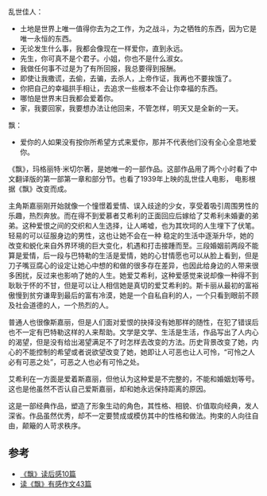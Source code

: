 <!--more-->

乱世佳人：

 - 土地是世界上唯一值得你去为之工作，为之战斗，为之牺牲的东西，因为它是唯一永恒的东西。
 - 无论发生什么事，我都会像现在一样爱你，直到永远。
 - 先生，你可真不是个君子。小姐，你也不是什么淑女。
 - 我做任何事不过是为了有所回报，我总要得到报酬。
 - 即使让我撒谎，去偷，去骗，去杀人，上帝作证，我再也不要挨饿了。
 - 你把自己的幸福拱手相让，去追求一些根本不会让你幸福的东西。
 - 哪怕是世界末日我都会爱着你。
 - 家，我要回家，我要想办法让他回来，不管怎样，明天又是全新的一天。


飘：

- 爱你的人如果没有按你所希望方式来爱你，那并不代表他们没有全心全意地爱你。

《飘》，玛格丽特·米切尔著，是她唯一的一部作品。这部作品用了两个小时看了中文翻译版的第一部第一章和部分节。也看了1939年上映的乱世佳人电影，
电影根据《飘》改变而成。

主角斯嘉丽刚开始就像一个憧憬着爱情、误入歧途的少女，享受着吸引周围男性的乐趣，热烈奔放。而在得不到爱慕者艾希利的正面回应后嫁给了艾希利未婚妻的弟弟。这种爱恨之间的交织和人生选择，让人唏嘘，也为其坎坷的人生埋下了伏笔。轻易的可以征服身边的男性，这也让她不会在一种
稳定的生活中逐渐升华，她的改变和蜕化来自外界环境的巨大变化，机遇和打击接踵而至。三段婚姻前两段不能算是爱情，后一段与巴特勒的生活是爱情，她的心甘情愿也可以从脸上看到，但是刀子嘴豆腐心的设定让她心中想的和做的很多存在差异，也因此给身边的人带来很多困扰，反过来也影响了她的人生。她爱艾希利，这种爱感觉来说却像一种得不到耿耿于怀的不甘，但是可以让人相信她是真切的爱艾希利的。斯卡丽从最初的富裕傲慢到贫穷谦卑到最后的富有冷漠，她是一个自私自利的人，一个只看到眼前不顾及社会道德的人，一个热烈的人。

普通人也很像斯嘉丽，但是人们面对爱恨的抉择没有她那样的随性，在犯了错误后也不一定有巴特勒这样的人来帮助。文学是文学、生活是生活，作品写出了人内心的渴望，但是没有给出渴望满足不了时怎样去改变的方法。历史背景改变了她，内心的不能控制的希望或者说欲望改变了她，她即让人可恶也让人可怜，“可怜之人必有可恶之处”，可恶之人也必有可怜之处。

艾希利在一方面是爱着斯嘉丽，但他认为这种爱是不完整的，不能和婚姻划等号。这也是他虽然不否认自己爱斯嘉丽，却和她永远保持距离的原因。

这是一部经典作品，塑造了形象生动的角色，其性格、相貌、价值取向经典，发人深省。作品虽然优秀，却不一定要赞成或模仿其中的性格和做法。拘束的人向往自由，颠簸的人苛求秩序。

## 参考

 - [《飘》读后感10篇](http://www.wenzhangba.com/duhougan/201711/165958.html)
 - [读《飘》有感作文43篇](http://zw.govyi.com/HTML/893346.shtml)

